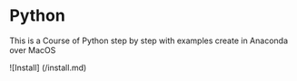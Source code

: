 # Python
This is a Course of Python step by step with examples create in Anaconda over MacOS

![Install] (/install.md)
